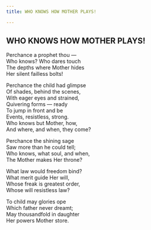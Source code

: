 ```yaml
---
title: WHO KNOWS HOW MOTHER PLAYS!

---
```





  

## WHO KNOWS HOW MOTHER PLAYS!

Perchance a prophet thou —  
Who knows? Who dares touch  
The depths where Mother hides  
Her silent failless bolts!

Perchance the child had glimpse  
Of shades, behind the scenes,  
With eager eyes and strained,  
Quivering forms — ready  
To jump in front and be  
Events, resistless, strong.  
Who knows but Mother, how,  
And where, and when, they come?

Perchance the shining sage  
Saw more than he could tell;  
Who knows, what soul, and when,  
The Mother makes Her throne?

What law would freedom bind?  
What merit guide Her will,  
Whose freak is greatest order,  
Whose will resistless law?

To child may glories ope  
Which father never dreamt;  
May thousandfold in daughter  
Her powers Mother store.


